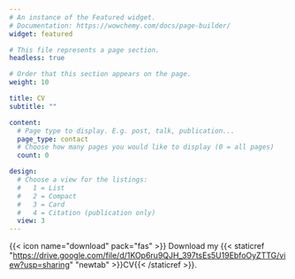 ```yaml
---
# An instance of the Featured widget.
# Documentation: https://wowchemy.com/docs/page-builder/
widget: featured

# This file represents a page section.
headless: true

# Order that this section appears on the page.
weight: 10

title: CV
subtitle: ""

content:
  # Page type to display. E.g. post, talk, publication...
  page_type: contact
  # Choose how many pages you would like to display (0 = all pages)
  count: 0

design:
  # Choose a view for the listings:
  #   1 = List
  #   2 = Compact
  #   3 = Card
  #   4 = Citation (publication only)
  view: 3
---
```


{{< icon name="download" pack="fas" >}} Download my {{< staticref "https://drive.google.com/file/d/1KOp6ru9QJH_397tsEs5U19EbfoOyZTTG/view?usp=sharing" "newtab" >}}CV{{< /staticref >}}.
